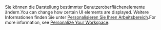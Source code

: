 <span data-ttu-id="8ee65-101">Sie können die Darstellung bestimmter Benutzeroberflächenelemente ändern.</span><span class="sxs-lookup"><span data-stu-id="8ee65-101">You can change how certain UI elements are displayed.</span></span> <span data-ttu-id="8ee65-102">Weitere Informationen finden Sie unter [Personalisieren Sie Ihren Arbeitsbereich](../ui-personalization-user.md).</span><span class="sxs-lookup"><span data-stu-id="8ee65-102">For more information, see [Personalize Your Workspace](../ui-personalization-user.md).</span></span>
